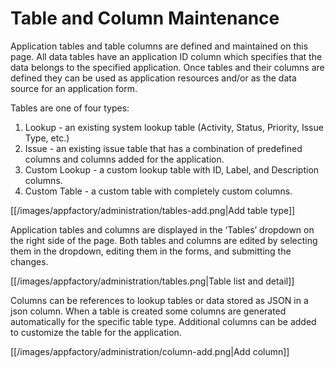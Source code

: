 # Table and Column Maintenance

Application tables and table columns are defined and maintained on this page.  All data tables have an application ID 
column which specifies that the data belongs to the specified application.  Once tables and their columns are defined they can be used as application resources and/or as the data source for an application form.

Tables are one of four types:

1. Lookup - an existing system lookup table (Activity, Status, Priority, Issue Type, etc.)
2. Issue - an existing issue  table that has a combination of predefined columns and columns added for the application.
3. Custom Lookup - a custom lookup table with ID, Label, and Description columns.
4. Custom Table - a custom table with completely custom columns.

[[/images/appfactory/administration/tables-add.png|Add table type]]

 Application tables and columns are displayed in the ‘Tables’ dropdown on the right side of the page.  Both tables and 
 columns are edited by selecting them in the dropdown, editing them in the forms, and submitting the changes.

[[/images/appfactory/administration/tables.png|Table list and detail]]

Columns can be references to lookup tables or data stored as JSON in a json column.  When a table is created some 
columns are generated automatically for the specific table type.  Additional columns can be added to customize the table
 for the application.

[[/images/appfactory/administration/column-add.png|Add column]]

